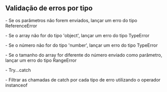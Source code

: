 ## Validação de erros por tipo

<p> - Se os parâmetros não forem enviados, lançar um erro do tipo ReferenceError </p>

<p> - Se o array não for do tipo 'object', lançar um erro do tipo TypeError </p>

<p> - Se o número não for do tipo 'number', lançar um erro do tipo TypeError </p>

<p> - Se o tamanho do array for diferente do número enviado como parâmetro, lançar um erro do tipo RangeError </p>

<p> - Try...catch </p>

<p> - Filtrar as chamadas de catch por cada tipo de erro utilizando o operador instanceof </p>
